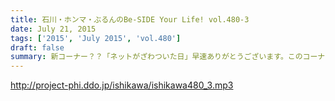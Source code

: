 ```yaml
---
title: 石川・ホンマ・ぶるんのBe-SIDE Your Life! vol.480-3
date: July 21, 2015
tags: ['2015', 'July 2015', 'vol.480']
draft: false
summary: 新コーナー？？「ネットがざわついた日」早速ありがとうございます。このコーナーは定着するのか？まだまだネタお待ちしています。NANJO
---
```


http://project-phi.ddo.jp/ishikawa/ishikawa480_3.mp3